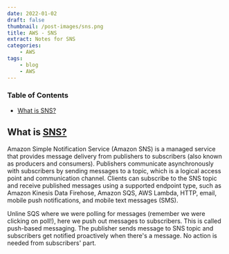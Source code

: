 ```yaml
---
date: 2022-01-02
draft: false
thumbnail: /post-images/sns.png
title: AWS - SNS
extract: Notes for SNS
categories:
    - AWS
tags:
    - blog
    - AWS
--- 
```



### Table of Contents

- [What is SNS?](#what-is-sns)


## What is [SNS?](https://docs.aws.amazon.com/sns/latest/dg/welcome.html)
Amazon Simple Notification Service (Amazon SNS) is a managed service that provides message delivery from publishers to subscribers (also known as producers and consumers). Publishers communicate asynchronously with subscribers by sending messages to a topic, which is a logical access point and communication channel. Clients can subscribe to the SNS topic and receive published messages using a supported endpoint type, such as Amazon Kinesis Data Firehose, Amazon SQS, AWS Lambda, HTTP, email, mobile push notifications, and mobile text messages (SMS).

Unline SQS where we were polling for messages (remember we were clicking on poll!), here we push out messages to subscribers. This is called push-based messaging. The publisher sends message to SNS topic and subscribers get notified proactively when there's a message. No action is needed from subscribers' part.
